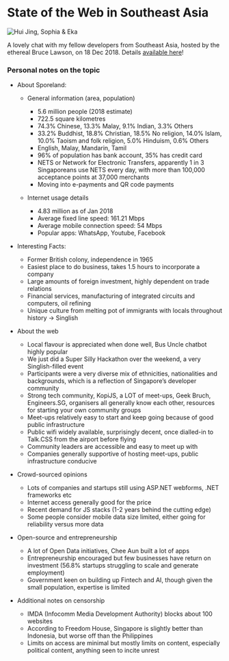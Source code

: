 # State of the Web in Southeast Asia

![Hui Jing, Sophia & Eka](https://res.cloudinary.com/indysigner/image/upload/v1542730771/sophia-jing-eka_xuaddi.jpg)

A lovely chat with my fellow developers from Southeast Asia, hosted by the ethereal Bruce Lawson, on 18 Dec 2018. Details [available here](https://www.smashingmagazine.com/smashing-tv/state-of-the-web-in-south-east-asia/)!

### Personal notes on the topic
- About Sporeland:
    - General information (area, population)
        - 5.6 million people (2018 estimate)
        - 722.5 square kilometres
        - 74.3% Chinese, 13.3% Malay, 9.1% Indian, 3.3% Others
        - 33.2% Buddhist, 18.8% Christian, 18.5% No religion, 14.0% Islam, 10.0% Taoism and folk religion, 5.0% Hinduism, 0.6% Others
        - English, Malay, Mandarin, Tamil
        - 96% of population has bank account, 35% has credit card
        - NETS or Network for Electronic Transfers, apparently 1 in 3 Singaporeans use NETS every day, with more than 100,000 acceptance points at 37,000 merchants
        - Moving into e-payments and QR code payments

    - Internet usage details
        - 4.83 million as of Jan 2018
        - Average fixed line speed: 161.21 Mbps
        - Average mobile connection speed: 54 Mbps
        - Popular apps: WhatsApp, Youtube, Facebook

- Interesting Facts:
    - Former British colony, independence in 1965
    - Easiest place to do business, takes 1.5 hours to incorporate a company
    - Large amounts of foreign investment, highly dependent on trade relations
    - Financial services, manufacturing of integrated circuits and computers, oil refining
    - Unique culture from melting pot of immigrants with locals throughout history -> Singlish

- About the web
    - Local flavour is appreciated when done well, Bus Uncle chatbot highly popular
    - We just did a Super Silly Hackathon over the weekend, a very Singlish-filled event
    - Participants were a very diverse mix of ethnicities, nationalities and backgrounds, which is a reflection of Singapore’s developer community
    - Strong tech community, KopiJS, a LOT of meet-ups, Geek Bruch, Engineers.SG, organisers all generally know each other, resources for starting your own community groups
    - Meet-ups relatively easy to start and keep going because of good public infrastructure
    - Public wifi widely available, surprisingly decent, once dialled-in to Talk.CSS from the airport before flying
    - Community leaders are accessible and easy to meet up with
    - Companies generally supportive of hosting meet-ups, public infrastructure conducive

- Crowd-sourced opinions
    - Lots of companies and startups still using ASP.NET webforms, .NET frameworks etc
    - Internet access generally good for the price
    - Recent demand for JS stacks (1-2 years behind the cutting edge)
    - Some people consider mobile data size limited, either going for reliability versus more data

- Open-source and entrepreneurship
    - A lot of Open Data initiatives, Chee Aun built a lot of apps
    - Entrepreneurship encouraged but few businesses have return on investment (56.8% startups struggling to scale and generate employment)
    - Government keen on building up Fintech and AI, though given the small population, expertise is limited

- Additional notes on censorship
    - IMDA (Infocomm Media Development Authority) blocks about 100 websites
    - According to Freedom House, Singapore is slightly better than Indonesia, but worse off than the Philippines
    - Limits on access are minimal but mostly limits on content, especially political content, anything seen to incite unrest
